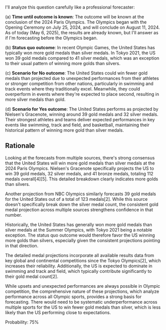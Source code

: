 I'll analyze this question carefully like a professional forecaster:

(a) **Time until outcome is known**: The outcome will be known at the conclusion of the 2024 Paris Olympics. The Olympics began with the Opening Ceremony on July 25, 2024, and will conclude on August 11, 2024. As of today (May 6, 2025), the results are already known, but I'll answer as if I'm forecasting before the Olympics began.

(b) **Status quo outcome**: In recent Olympic Games, the United States has typically won more gold medals than silver medals. In Tokyo 2021, the US won 39 gold medals compared to 41 silver medals, which was an exception to their usual pattern of winning more golds than silvers.

(c) **Scenario for No outcome**: The United States could win fewer gold medals than projected due to unexpected performances from their athletes or stronger competition from other nations, particularly in swimming and track events where they traditionally excel. Meanwhile, they could overperform in events where they're expected to place second, resulting in more silver medals than gold.

(d) **Scenario for Yes outcome**: The United States performs as projected by Nielsen's Gracenote, winning around 39 gold medals and 32 silver medals. Their strongest athletes and teams deliver expected performances in key events like swimming, track and field, and basketball, maintaining their historical pattern of winning more gold than silver medals.

## Rationale

Looking at the forecasts from multiple sources, there's strong consensus that the United States will win more gold medals than silver medals at the 2024 Paris Olympics. Nielsen's Gracenote specifically projects the US to win 39 gold medals, 32 silver medals, and 41 bronze medals, totaling 112 medals overall[4][5]. This detailed breakdown clearly indicates more golds than silvers.

Another projection from NBC Olympics similarly forecasts 39 gold medals for the United States out of a total of 123 medals[2]. While this source doesn't specifically break down the silver medal count, the consistent gold medal projection across multiple sources strengthens confidence in that number.

Historically, the United States has generally won more gold medals than silver medals at the Summer Olympics, with Tokyo 2021 being a notable exception. The status quo outcome would therefore favor the US winning more golds than silvers, especially given the consistent projections pointing in that direction.

The detailed medal projections incorporate all available results data from key global and continental competitions since the Tokyo Olympics[2], which increases their reliability. Additionally, the US is expected to dominate in swimming and track and field, which typically contribute significantly to their gold medal count[2].

While upsets and unexpected performances are always possible in Olympic competition, the comprehensive nature of these projections, which analyze performance across all Olympic sports, provides a strong basis for forecasting. There would need to be systematic underperformance across multiple sports for the US to win fewer gold medals than silver, which is less likely than the US performing close to expectations.

Probability: 75%
